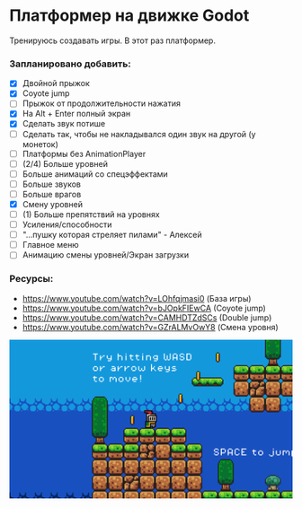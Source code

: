 # Платформер на движке Godot
Тренируюсь создавать игры. В этот раз платформер.
### Запланировано добавить:
- [x] Двойной прыжок
- [x] Coyote jump
- [ ] Прыжок от продолжительности нажатия
- [x] На Alt + Enter полный экран
- [x] Сделать звук потише
- [ ] Сделать так, чтобы не накладывался один звук на другой (у монеток)
- [ ] Платформы без AnimationPlayer
- [ ] (2/4) Больше уровней
- [ ] Больше анимаций со спецэффектами
- [ ] Больше звуков
- [ ] Больше врагов
- [x] Смену уровней
- [ ] (1) Больше препятствий на уровнях
- [ ] Усиления/способности
- [ ] "...пушку которая стреляет пилами" - Алексей
- [ ] Главное меню
- [ ] Анимацию смены уровней/Экран загрузки

### Ресурсы:
- https://www.youtube.com/watch?v=LOhfqjmasi0 (База игры)
- https://www.youtube.com/watch?v=bJOpkFIEwCA (Coyote jump)
- https://www.youtube.com/watch?v=CAMHDTZdSCs (Double jump)
- https://www.youtube.com/watch?v=GZrALMvOwY8 (Смена уровня)

![Screenshot](https://github.com/egorvania1/my-first-platformer/blob/main/platformer.png)
